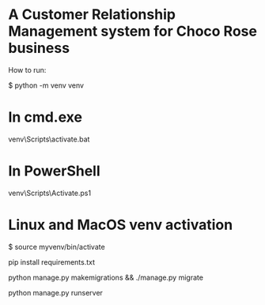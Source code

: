 # A Customer Relationship Management system for Choco Rose business


How to run:

$ python -m venv venv


# In cmd.exe

venv\Scripts\activate.bat


# In PowerShell
venv\Scripts\Activate.ps1


# Linux and MacOS venv activation

$ source myvenv/bin/activate

pip install requirements.txt

python manage.py makemigrations && ./manage.py  migrate

python manage.py runserver

